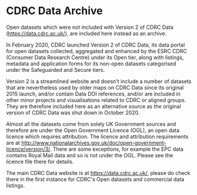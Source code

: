 # CDRC Data Archive

Open datasets which were not included with Version 2 of CDRC Data (https://data.cdrc.ac.uk/), are included here instead as an archive.

In February 2020, CDRC launched Version 2 of CDRC Data, its data portal for open datasets collected, aggregated and enhanced by the ESRC CDRC (Consumer Data Research Centre) under its Open tier, along with listings, metadata and application forms for its non-open datasets categorised under the Safeguarded and Secure tiers.

Version 2 is a streamlined website and doesn't include a number of datasets that are nevertheless used by older maps on CDRC Data since its original 2015 launch, and/or contain Data DOI references, and/or are included in other minor projects and visualisations related to CDRC or aligned groups. They are therefore included here as an alternative source as the original version of CDRC Data was shut down in October 2020. 

Almost all the datasets come from solely UK Government sources and therefore are under the Open Government Licence (OGL), an open data licence which requires attribution. The licence and attribution requirements are at http://www.nationalarchives.gov.uk/doc/open-government-licence/version/3/. There are some exceptions, for example the EPC data contains Royal Mail data and so is not under the OGL. Please see the licence file there for details.

The main CDRC Data website is at https://data.cdrc.ac.uk/, please do check there in the first instance for CDRC's Open datasets and commercial data listings.
